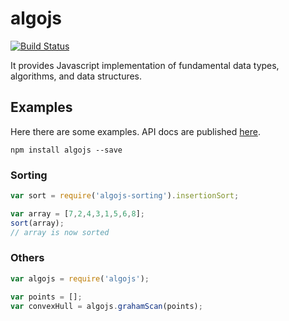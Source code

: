 # algojs

[![Build Status][travis-image]][travis-url]

It provides Javascript implementation of fundamental data types, algorithms, and data structures.

## Examples
Here there are some examples. API docs are published <a href="http://angiolep.github.io/algojs" target="_blank">here</a>.

```
npm install algojs --save
```

### Sorting
```javascript
var sort = require('algojs-sorting').insertionSort;

var array = [7,2,4,3,1,5,6,8];
sort(array);
// array is now sorted
```

### Others
```javascript
var algojs = require('algojs');

var points = [];
var convexHull = algojs.grahamScan(points);
```


[travis-image]: https://travis-ci.org/angiolep/algojs.svg?branch=master
[travis-url]: https://travis-ci.org/angiolep/algojs
